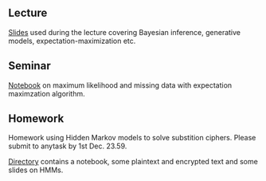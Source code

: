 ## Lecture

[Slides](./week08_em/statistical_modelling.pdf) used during the lecture covering Bayesian inference, generative models, expectation-maximization etc.


## Seminar

[Notebook](./week08_em/mle_em_seminar.ipynb) on maximum likelihood and missing data with expectation maximzation algorithm.

## Homework 

Homework using Hidden Markov models to solve substition ciphers. Please submit to anytask by 1st Dec. 23.59.

[Directory](./homework) contains a notebook, some plaintext and encrypted text and some slides on HMMs.
